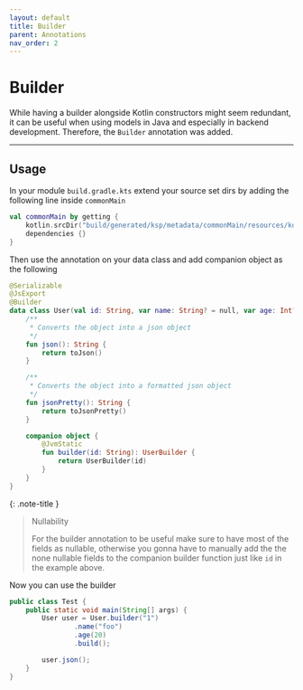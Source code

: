 ```yaml
---
layout: default
title: Builder
parent: Annotations
nav_order: 2
---
```


# Builder

While having a builder alongside Kotlin constructors might seem redundant, it can be useful when using models in Java and especially in backend development. Therefore, the `Builder` annotation was added.

---

## Usage

In your module `build.gradle.kts` extend your source set dirs by adding the following line
inside `commonMain`

```kotlin
val commonMain by getting {
    kotlin.srcDir("build/generated/ksp/metadata/commonMain/resources/kotlin") // <----- add this line
    dependencies {}
}
```

Then use the annotation on your data class and add companion object as the following

```kotlin
@Serializable
@JsExport
@Builder
data class User(val id: String, var name: String? = null, var age: Int? = null) {
    /**
     * Converts the object into a json object
     */
    fun json(): String {
        return toJson()
    }

    /**
     * Converts the object into a formatted json object
     */
    fun jsonPretty(): String {
        return toJsonPretty()
    }

    companion object {
        @JvmStatic
        fun builder(id: String): UserBuilder {
            return UserBuilder(id)
        }
    }
}
```

{: .note-title }
> Nullability
>
> For the builder annotation to be useful make sure to have most of the fields as nullable,
> otherwise you gonna have to manually add the the none nullable fields to the companion builder
> function just like `id` in the example above.

Now you can use the builder


```java
public class Test {
    public static void main(String[] args) {
        User user = User.builder("1")
                .name("foo")
                .age(20)
                .build();

        user.json();
    }
}
```
